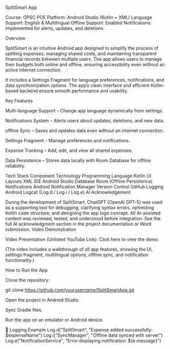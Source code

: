 SplitSmart App


Course: OPSC POE
Platform: Android Studio (Kotlin + XML)
Language Support: English & Multilingual
Offline Support: Enabled
Notifications: Implemented for alerts, updates, and deletions

Overview

SplitSmart is an intuitive Android app designed to simplify the process of splitting expenses, managing shared costs, and maintaining transparent financial records between multiple users. The app allows users to manage their budgets both online and offline, ensuring accessibility even without an active internet connection.

It includes a Settings Fragment for language preferences, notifications, and data synchronization options. The app’s clean interface and efficient Kotlin-based backend ensure smooth performance and usability.

 Key Features

 Multi-language Support – Change app language dynamically from settings.

 Notifications System – Alerts users about updates, deletions, and new data.

offline Sync – Saves and updates data even without an internet connection.

 Settings Fragment – Manage preferences and notifications.

 Expense Tracking – Add, edit, and view all shared expenses.

 Data Persistence – Stores data locally with Room Database for offline reliability.

 Tech Stack
Component	Technology
Programming Language	Kotlin
UI Layouts	XML
IDE	Android Studio
Database	Room (Offline Persistence)
Notifications	Android Notification Manager
Version Control	GitHub
Logging	Android Logcat (Log.d / Log.i / Log.e)
AI Acknowledgement

During the development of SplitSmart, ChatGPT (OpenAI GPT-5) was used as a supporting tool for debugging, clarifying syntax errors, optimizing Kotlin code structure, and designing the app logo concept.
All AI-assisted content was reviewed, tested, and understood before integration.
See the full AI acknowledgment section in the project documentation or Word submission.
 Video Demonstration

Video Presentation (Unlisted YouTube Link):
Click here to view the demo

(The video includes a walkthrough of all app features, showing the UI, settings fragment, multilingual options, offline sync, and notification functionality.)

 How to Run the App

Clone the repository:

git clone https://github.com/yourusername/SplitSmartApp.git


Open the project in Android Studio.

Sync Gradle files.

Run the app on an emulator or Android device.

🧾 Logging Example
Log.d("SplitSmart", "Expense added successfully: $expenseName")
Log.i("SyncManager", "Offline data synced with server")
Log.e("NotificationService", "Error displaying notification: ${e.message}")
